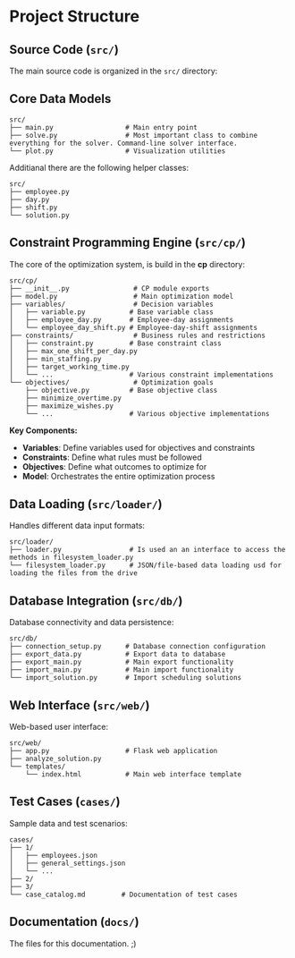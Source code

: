 # Project Structure

## Source Code (`src/`)

The main source code is organized in the `src/` directory:

## Core Data Models


```
src/
├── main.py                  # Main entry point
├── solve.py                 # Most important class to combine everything for the solver. Command-line solver interface.
└── plot.py                  # Visualization utilities
```

Additianal there are the following helper classes:
```
src/
├── employee.py
├── day.py
├── shift.py
└── solution.py
```

## Constraint Programming Engine (`src/cp/`)

The core of the optimization system, is build in the **cp** directory:

```
src/cp/
├── __init__.py                # CP module exports
├── model.py                   # Main optimization model
├── variables/                 # Decision variables
│   ├── variable.py           # Base variable class
│   ├── employee_day.py       # Employee-day assignments
│   └── employee_day_shift.py # Employee-day-shift assignments
├── constraints/               # Business rules and restrictions
│   ├── constraint.py         # Base constraint class
│   ├── max_one_shift_per_day.py
│   ├── min_staffing.py
│   ├── target_working_time.py
│   └── ...                   # Various constraint implementations
└── objectives/                # Optimization goals
    ├── objective.py          # Base objective class
    ├── minimize_overtime.py
    ├── maximize_wishes.py
    └── ...                   # Various objective implementations
```

**Key Components:**

- **Variables**: Define variables used for objectives and constraints
- **Constraints**: Define what rules must be followed
- **Objectives**: Define what outcomes to optimize for
- **Model**: Orchestrates the entire optimization process

## Data Loading (`src/loader/`)

Handles different data input formats:

```
src/loader/
├── loader.py                 # Is used an an interface to access the methods in filesystem_loader.py
└── filesystem_loader.py      # JSON/file-based data loading usd for loading the files from the drive
```

## Database Integration (`src/db/`)

Database connectivity and data persistence:

```
src/db/
├── connection_setup.py      # Database connection configuration
├── export_data.py           # Export data to database
├── export_main.py           # Main export functionality
├── import_main.py           # Main import functionality
└── import_solution.py       # Import scheduling solutions
```

## Web Interface (`src/web/`)

Web-based user interface:

```
src/web/
├── app.py                   # Flask web application
├── analyze_solution.py
└── templates/
    └── index.html           # Main web interface template
```

## Test Cases (`cases/`)

Sample data and test scenarios:

```
cases/
├── 1/
│   ├── employees.json
│   ├── general_settings.json
│   └── ...
├── 2/
├── 3/
└── case_catalog.md         # Documentation of test cases
```
## Documentation (`docs/`)

The files for this documentation. ;)
